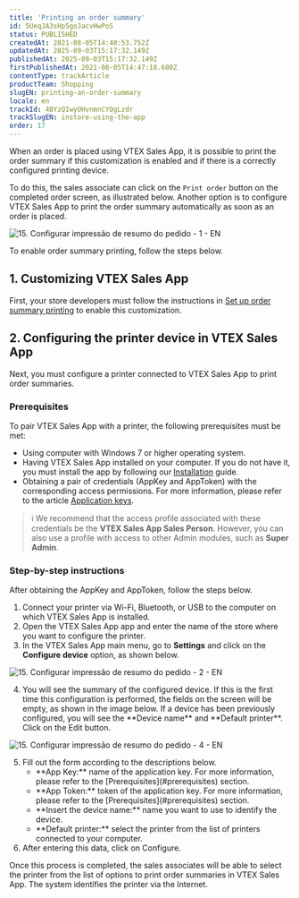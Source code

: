 ```yaml
---
title: 'Printing an order summary'
id: 5UeqJA3sHp5goJacvHwPoS
status: PUBLISHED
createdAt: 2021-08-05T14:40:53.752Z
updatedAt: 2025-09-03T15:17:32.149Z
publishedAt: 2025-09-03T15:17:32.149Z
firstPublishedAt: 2021-08-05T14:47:18.680Z
contentType: trackArticle
productTeam: Shopping
slugEN: printing-an-order-summary
locale: en
trackId: 4BYzQIwyOHvnmnCYQgLzdr
trackSlugEN: instore-using-the-app
order: 17
---
```


When an order is placed using VTEX Sales App, it is possible to print the order summary if this customization is enabled and if there is a correctly configured printing device.

To do this, the sales associate can click on the `Print order` button on the completed order screen, as illustrated below. Another option is to configure VTEX Sales App to print the order summary automatically as soon as an order is placed.

![15. Configurar impressão de resumo do pedido - 1 - EN](https://cdn.statically.io/gh/vtexdocs/help-center-content/refs/heads/main/docs/en/tracks/omnichannel/instore-using-the-app/printing-an-order-summary_1.png)

To enable order summary printing, follow the steps below.

## 1. Customizing VTEX Sales App

First, your store developers must follow the instructions in [Set up order summary printing](https://developers.vtex.com/vtex-rest-api/docs/set-up-the-order-summary-printing) to enable this customization.

## 2. Configuring the printer device in VTEX Sales App

Next, you must configure a printer connected to VTEX Sales App to print order summaries.

### Prerequisites

To pair VTEX Sales App with a printer, the following prerequisites must be met:

* Using computer with Windows 7 or higher operating system.
* Having VTEX Sales App installed on your computer. If you do not have it, you must install the app by following our [Installation](/en/tracks/instore-using-the-app--4BYzQIwyOHvnmnCYQgLzdr/2rPSJ8519UCCZo5uEBkqxh) guide.
* Obtaining a pair of credentials (AppKey and AppToken) with the corresponding access permissions. For more information, please refer to the article [Application keys](/en/tutorial/application-keys--2iffYzlvvz4BDMr6WGUtet).

> ℹ️ We recommend that the access profile associated with these credentials be the **VTEX Sales App Sales Person**. However, you can also use a profile with access to other Admin modules, such as **Super Admin**.

### Step-by-step instructions

After obtaining the AppKey and AppToken, follow the steps below.

1. Connect your printer via Wi-Fi, Bluetooth, or USB to the computer on which VTEX Sales App is installed.
2. Open the VTEX Sales App app and enter the name of the store where you want to configure the printer.
3. In the VTEX Sales App main menu, go to **Settings** and click on the <i class="fas fa-cog"></i> **Configure device** option, as shown below.

![15. Configurar impressão de resumo do pedido - 2 - EN](https://cdn.statically.io/gh/vtexdocs/help-center-content/refs/heads/main/docs/en/tracks/omnichannel/instore-using-the-app/printing-an-order-summary_2.png)

<ol start="4">
  <li>You will see the summary of the configured device. If this is the first time this configuration is performed, the fields on the screen will be empty, as shown in the image below. If a device has been previously configured, you will see the **Device name** and **Default printer**. Click on the <span class="t-body c-on-base pa2 mw6 br2 bg-muted-4" style="word-break: break-word; overflow-wrap: break-word;">Edit</span> button.</li>
</ol>

![15. Configurar impressão de resumo do pedido - 4 - EN](https://cdn.statically.io/gh/vtexdocs/help-center-content/refs/heads/main/docs/en/tracks/omnichannel/instore-using-the-app/printing-an-order-summary_3.png)

<ol start="5">
  <li>Fill out the form according to the descriptions below.
    <ul>
      <li>**App Key:** name of the application key. For more information, please refer to the [Prerequisites](#prerequisites) section.</li>
      <li>**App Token:**  token of the application key. For more information, please refer to the [Prerequisites](#prerequisites) section.</li>
      <li>**Insert the device name:**  name you want to use to identify the device.</li>
      <li>**Default printer:**  select the printer from the list of printers connected to your computer.</li></ul></li>
  <li>After entering this data, click on <span class="t-body c-on-base pa2 mw6 br2 bg-muted-4" style="word-break: break-word; overflow-wrap: break-word;">Configure</span>.</li>
</ol>

Once this process is completed, the sales associates will be able to select the printer from the list of options to print order summaries in VTEX Sales App. The system identifies the printer via the Internet.

